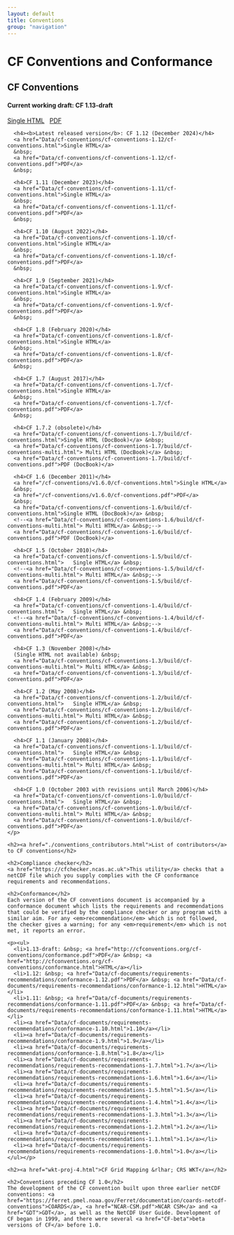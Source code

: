 ```yaml
---
layout: default
title: Conventions
group: "navigation"
---
```


<h1>CF Conventions and Conformance</h1>

<div class="row">
  <div class="col-md-6">
    <h2>CF Conventions</h2>
    <p>
      <h4><b>Current working draft</b>: CF 1.13-draft</h4>
      <a href="/cf-conventions/cf-conventions.html">Single HTML</a>
      &nbsp;
      <a href="/cf-conventions/cf-conventions.pdf">PDF</a>
      &nbsp;
        
      <h4><b>Latest released version</b>: CF 1.12 (December 2024)</h4>
      <a href="Data/cf-conventions/cf-conventions-1.12/cf-conventions.html">Single HTML</a>
      &nbsp;
      <a href="Data/cf-conventions/cf-conventions-1.12/cf-conventions.pdf">PDF</a>
      &nbsp;

      <h4>CF 1.11 (December 2023)</h4>
      <a href="Data/cf-conventions/cf-conventions-1.11/cf-conventions.html">Single HTML</a>
      &nbsp;
      <a href="Data/cf-conventions/cf-conventions-1.11/cf-conventions.pdf">PDF</a>
      &nbsp;

      <h4>CF 1.10 (August 2022)</h4>
      <a href="Data/cf-conventions/cf-conventions-1.10/cf-conventions.html">Single HTML</a>
      &nbsp;
      <a href="Data/cf-conventions/cf-conventions-1.10/cf-conventions.pdf">PDF</a>
      &nbsp;

      <h4>CF 1.9 (September 2021)</h4>
      <a href="Data/cf-conventions/cf-conventions-1.9/cf-conventions.html">Single HTML</a>
      &nbsp;
      <a href="Data/cf-conventions/cf-conventions-1.9/cf-conventions.pdf">PDF</a>
      &nbsp;

      <h4>CF 1.8 (February 2020)</h4>
      <a href="Data/cf-conventions/cf-conventions-1.8/cf-conventions.html">Single HTML</a>
      &nbsp;
      <a href="Data/cf-conventions/cf-conventions-1.8/cf-conventions.pdf">PDF</a>
      &nbsp;

      <h4>CF 1.7 (August 2017)</h4>
      <a href="Data/cf-conventions/cf-conventions-1.7/cf-conventions.html">Single HTML</a>
      &nbsp;
      <a href="Data/cf-conventions/cf-conventions-1.7/cf-conventions.pdf">PDF</a>
      &nbsp;

      <h4>CF 1.7.2 (obsolete)</h4>
      <a href="Data/cf-conventions/cf-conventions-1.7/build/cf-conventions.html">Single HTML (DocBook)</a> &nbsp;
      <a href="Data/cf-conventions/cf-conventions-1.7/build/cf-conventions-multi.html"> Multi HTML (DocBook)</a> &nbsp;
      <a href="Data/cf-conventions/cf-conventions-1.7/build/cf-conventions.pdf">PDF (DocBook)</a>
      
      <h4>CF 1.6 (December 2011)</h4>
      <a href="/cf-conventions/v1.6.0/cf-conventions.html">Single HTML</a>
      &nbsp;
      <a href="/cf-conventions/v1.6.0/cf-conventions.pdf">PDF</a>
      &nbsp;
      <a href="Data/cf-conventions/cf-conventions-1.6/build/cf-conventions.html">Single HTML (DocBook)</a> &nbsp;
      <!--<a href="Data/cf-conventions/cf-conventions-1.6/build/cf-conventions-multi.html"> Multi HTML</a> &nbsp;-->
      <a href="Data/cf-conventions/cf-conventions-1.6/build/cf-conventions.pdf">PDF (DocBook)</a>
      
      <h4>CF 1.5 (October 2010)</h4>
      <a href="Data/cf-conventions/cf-conventions-1.5/build/cf-conventions.html">   Single HTML</a> &nbsp;
      <!--<a href="Data/cf-conventions/cf-conventions-1.5/build/cf-conventions-multi.html"> Multi HTML</a> &nbsp;-->
      <a href="Data/cf-conventions/cf-conventions-1.5/build/cf-conventions.pdf">PDF</a>
      
      <h4>CF 1.4 (February 2009)</h4>
      <a href="Data/cf-conventions/cf-conventions-1.4/build/cf-conventions.html">   Single HTML</a> &nbsp;
      <!--<a href="Data/cf-conventions/cf-conventions-1.4/build/cf-conventions-multi.html"> Multi HTML</a> &nbsp;-->
      <a href="Data/cf-conventions/cf-conventions-1.4/build/cf-conventions.pdf">PDF</a>
      
      <h4>CF 1.3 (November 2008)</h4>
      (Single HTML not available) &nbsp;
      <a href="Data/cf-conventions/cf-conventions-1.3/build/cf-conventions-multi.html"> Multi HTML</a> &nbsp;
      <a href="Data/cf-conventions/cf-conventions-1.3/build/cf-conventions.pdf">PDF</a>
      
      <h4>CF 1.2 (May 2008)</h4>
      <a href="Data/cf-conventions/cf-conventions-1.2/build/cf-conventions.html">   Single HTML</a> &nbsp;
      <a href="Data/cf-conventions/cf-conventions-1.2/build/cf-conventions-multi.html"> Multi HTML</a> &nbsp;
      <a href="Data/cf-conventions/cf-conventions-1.2/build/cf-conventions.pdf">PDF</a>
      
      <h4>CF 1.1 (January 2008)</h4>
      <a href="Data/cf-conventions/cf-conventions-1.1/build/cf-conventions.html">   Single HTML</a> &nbsp;
      <a href="Data/cf-conventions/cf-conventions-1.1/build/cf-conventions-multi.html"> Multi HTML</a> &nbsp;
      <a href="Data/cf-conventions/cf-conventions-1.1/build/cf-conventions.pdf">PDF</a>
      
      <h4>CF 1.0 (October 2003 with revisions until March 2006)</h4>
      <a href="Data/cf-conventions/cf-conventions-1.0/build/cf-conventions.html">   Single HTML</a> &nbsp;
      <a href="Data/cf-conventions/cf-conventions-1.0/build/cf-conventions-multi.html"> Multi HTML</a> &nbsp;
      <a href="Data/cf-conventions/cf-conventions-1.0/build/cf-conventions.pdf">PDF</a>
    </p>
  </div>

  <div class="col-md-6">

    <h2><a href="./conventions_contributors.html">List of contributors</a> to CF conventions</h2>

    <h2>Compliance checker</h2>
    <a href="https://cfchecker.ncas.ac.uk">This utility</a> checks that a netCDF file which you supply complies with the CF conformance requirements and recommendations.

    <h2>Conformance</h2>
    Each version of the CF conventions document is accompanied by a conformance document which lists the requirements and recommendations that could be verified by the compliance checker or any program with a similar aim. For any <em>recommendation</em> which is not followed, the checker gives a warning; for any <em>requirement</em> which is not met, it reports an error.

    <p><ul>
      <li>1.13-draft: &nbsp; <a href="http://cfconventions.org/cf-conventions/conformance.pdf">PDF</a> &nbsp; <a href="http://cfconventions.org/cf-conventions/conformance.html">HTML</a></li>
      <li>1.12: &nbsp; <a href="Data/cf-documents/requirements-recommendations/conformance-1.12.pdf">PDF</a> &nbsp; <a href="Data/cf-documents/requirements-recommendations/conformance-1.12.html">HTML</a></li>
      <li>1.11: &nbsp; <a href="Data/cf-documents/requirements-recommendations/conformance-1.11.pdf">PDF</a> &nbsp; <a href="Data/cf-documents/requirements-recommendations/conformance-1.11.html">HTML</a></li>
      <li><a href="Data/cf-documents/requirements-recommendations/conformance-1.10.html">1.10</a></li>
      <li><a href="Data/cf-documents/requirements-recommendations/conformance-1.9.html">1.9</a></li>
      <li><a href="Data/cf-documents/requirements-recommendations/conformance-1.8.html">1.8</a></li>
      <li><a href="Data/cf-documents/requirements-recommendations/requirements-recommendations-1.7.html">1.7</a></li>
      <li><a href="Data/cf-documents/requirements-recommendations/requirements-recommendations-1.6.html">1.6</a></li>
      <li><a href="Data/cf-documents/requirements-recommendations/requirements-recommendations-1.5.html">1.5</a></li>
      <li><a href="Data/cf-documents/requirements-recommendations/requirements-recommendations-1.4.html">1.4</a></li>
      <li><a href="Data/cf-documents/requirements-recommendations/requirements-recommendations-1.3.html">1.3</a></li>
      <li><a href="Data/cf-documents/requirements-recommendations/requirements-recommendations-1.2.html">1.2</a></li>
      <li><a href="Data/cf-documents/requirements-recommendations/requirements-recommendations-1.1.html">1.1</a></li>
      <li><a href="Data/cf-documents/requirements-recommendations/requirements-recommendations-1.0.html">1.0</a></li>
    </ul></p>

    <h2><a href="wkt-proj-4.html">CF Grid Mapping &rlhar; CRS WKT</a></h2>

    <h2>Conventions preceding CF 1.0</h2>
    The development of the CF convention built upon three earlier netCDF conventions: <a href="https://ferret.pmel.noaa.gov/Ferret/documentation/coards-netcdf-conventions">COARDS</a>, <a href="NCAR-CSM.pdf">NCAR CSM</a> and <a href="GDT">GDT</a>, as well as the NetCDF User Guide. Development of CF began in 1999, and there were several <a href="CF-beta">beta versions of CF</a> before 1.0.

  </div>

</div>

